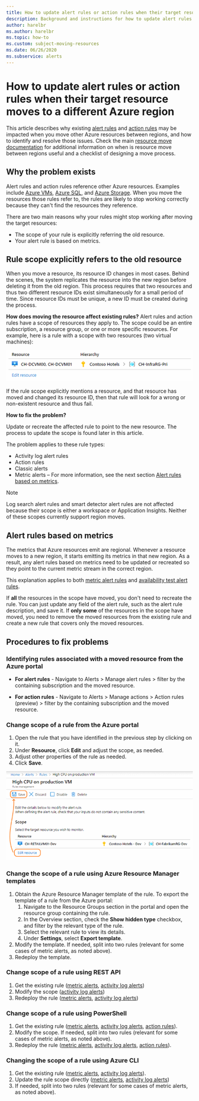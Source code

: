 ```yaml
---
title: How to update alert rules or action rules when their target resource moves to a different Azure region
description: Background and instructions for how to update alert rules or action rules when their target resource moves to a different Azure region. 
author: harelbr
ms.author: harelbr
ms.topic: how-to
ms.custom: subject-moving-resources
ms.date: 06/26/2020
ms.subservice: alerts
---
```

# How to update alert rules or action rules when their target resource moves to a different Azure region

This article describes why existing [alert rules](https://docs.microsoft.com/azure/azure-monitor/platform/alerts-overview) and [action rules](https://docs.microsoft.com/azure/azure-monitor/platform/alerts-action-rules) may be impacted when you move other Azure resources between regions, and how to identify and resolve those issues. Check the main [resource move documentation](https://docs.microsoft.com/azure/azure-resource-manager/management/move-region) for additional information on when is resource move between regions useful and a checklist of designing a move process.

## Why the problem exists

Alert rules and action rules reference other Azure resources. Examples include [Azure VMs](https://docs.microsoft.com/azure/site-recovery/azure-to-azure-tutorial-migrate), [Azure SQL](https://docs.microsoft.com/azure/sql-database/sql-database-move-resources-across-regions), and [Azure Storage](https://docs.microsoft.com/azure/storage/common/storage-account-move). When you move the resources those rules refer to, the rules are likely to stop working correctly because they can't find the resources they reference.

There are two main reasons why your rules might stop working after moving the target resources:

- The scope of your rule is explicitly referring the old resource.
- Your alert rule is based on metrics.

## Rule scope explicitly refers to the old resource

When you move a resource, its resource ID changes in most cases. Behind the scenes, the system replicates the resource into the new region before deleting it from the old region. This process requires that two resources and thus two different resource IDs exist simultaneously for a small period of time. Since resource IDs must be unique, a new ID must be created during the process. 

**How does moving the resource affect existing rules?**
Alert rules and action rules have a scope of resources they apply to. The scope could be an entire subscription, a resource group, or one or more specific resources.
For example, here is a rule with a scope with two resources (two virtual machines):

![Multi resource alert rule](media/alerts-resource-move/multi-resource-alert-rule.png)

If the rule scope explicitly mentions a resource, and that resource has moved and changed its resource ID, then that rule will look for a wrong or non-existent resource and thus fail.

**How to fix the problem?**

Update or recreate the affected rule to point to the new resource. The process to update the scope is found later in this article.

The problem applies to these rule types:

- Activity log alert rules
- Action rules
- Classic alerts
- Metric alerts – For more information, see the next section [Alert rules based on metrics](#alert-rules-based-on-metrics).

> [!NOTE]
> Log search alert rules and smart detector alert rules are not affected because their scope is either a workspace or Application Insights. Neither of these scopes currently support region moves.

## Alert rules based on metrics

The metrics that Azure resources emit are regional. Whenever a resource moves to a new region, it starts emitting its metrics in that new region. As a result, any alert rules based on metrics need to be updated or recreated so they point to the current metric stream in the correct region.

This explanation applies to both [metric alert rules](alerts-metric-overview.md) and [availability test alert rules](../app/monitor-web-app-availability.md).

If **all** the resources in the scope have moved, you don't need to recreate the rule. You can just update any field of the alert rule, such as the alert rule description, and save it.
If **only some** of the resources in the scope have moved, you need to remove the moved resources from the existing rule and create a new rule that covers only the moved resources.

## Procedures to fix problems

### Identifying rules associated with a moved resource from the Azure portal

- **For alert rules** -
Navigate to Alerts > Manage alert rules > filter by the containing subscription and the moved resource.

- **For action rules** - 
Navigate to Alerts > Manage actions > Action rules (preview) > filter by the containing subscription and the moved resource.

### Change scope of a rule from the Azure portal

1. Open the rule that you have identified in the previous step by clicking on it.
2. Under **Resource**, click **Edit** and adjust the scope, as needed.
3. Adjust other properties of the rule as needed.
4. Click **Save**.

![Change alert rule scope](media/alerts-resource-move/change-alert-rule-scope.png)

### Change the scope of a rule using Azure Resource Manager templates

1. Obtain the Azure Resource Manager template of the rule. 	To export the template of a rule from the Azure portal:
   1. Navigate to the Resource Groups section in the portal and open the resource group containing the rule.
   2. In the Overview section, check the **Show hidden type** checkbox, and filter by the relevant type of the rule.
   3. Select the relevant rule to view its details.
   4. Under **Settings**, select **Export template**.
2. Modify the template. If needed, split into two rules (relevant for some cases of metric alerts, as noted above).
3. Redeploy the template.

### Change scope of a rule using REST API

1. Get the existing rule ([metric alerts](https://docs.microsoft.com/rest/api/monitor/metricalerts/get), [activity log alerts](https://docs.microsoft.com/rest/api/monitor/activitylogalerts/get))
2. Modify the scope ([activity log alerts](https://docs.microsoft.com/rest/api/monitor/activitylogalerts/update))
3. Redeploy the rule ([metric alerts](https://docs.microsoft.com/rest/api/monitor/metricalerts/createorupdate), [activity log alerts](https://docs.microsoft.com/rest/api/monitor/activitylogalerts/createorupdate))

### Change scope of a rule using PowerShell

1. Get the existing rule ([metric alerts](https://docs.microsoft.com/powershell/module/az.monitor/get-azmetricalertrulev2), [activity log alerts](https://docs.microsoft.com/powershell/module/az.monitor/get-azactivitylogalert), [action rules](https://docs.microsoft.com/powershell/module/az.alertsmanagement/Get-AzActionRule)).
2. Modify the scope. If needed, split into two rules (relevant for some cases of metric alerts, as noted above).
3. Redeploy the rule ([metric alerts](https://docs.microsoft.com/powershell/module/az.monitor/add-azmetricalertrulev2), [activity log alerts](https://docs.microsoft.com/powershell/module/az.monitor/enable-azactivitylogalert), [action rules](https://docs.microsoft.com/powershell/module/az.alertsmanagement/set-azactionrule)).

### Changing the scope of a rule using Azure CLI

1.	Get the existing rule ([metric alerts](https://docs.microsoft.com/cli/azure/monitor/metrics/alert?view=azure-cli-latest#az-monitor-metrics-alert-show), [activity log alerts](https://docs.microsoft.com/cli/azure/monitor/activity-log/alert#az-monitor-activity-log-alert-list)).
2.	Update the rule scope directly ([metric alerts](https://docs.microsoft.com/cli/azure/monitor/metrics/alert#az-monitor-metrics-alert-update), [activity log alerts](https://docs.microsoft.com/cli/azure/monitor/activity-log/alert/scope))
3.	If needed, split into two rules (relevant for some cases of metric alerts, as noted above).
